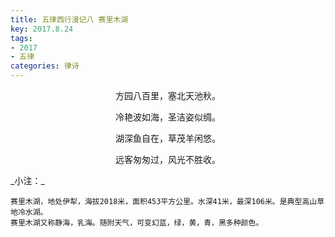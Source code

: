```yaml
---
title: 五律西行漫记八 赛里木湖
key: 2017.8.24
tags: 
- 2017
- 五律
categories: 律诗
---
```


<p align="center">方园八百里，塞北天池秋。
</p>
<p align="center">冷艳波如海，圣洁姿似绸。
</p>
<p align="center">湖深鱼自在，草茂羊闲悠。
</p>
<p align="center">远客匆匆过，风光不胜收。
</p>
_小注：_

```
赛里木湖，地处伊犁，海拔2018米，面积453平方公里。水深41米，最深106米。是典型高山草地冷水湖。
赛里木湖又称静海，乳海。随附天气，可变幻蓝，绿，黄，青，黑多种颜色。
```